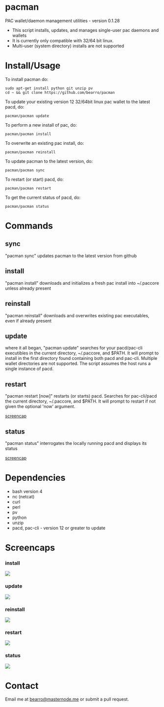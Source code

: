 # pacman

PAC wallet/daemon management utilities - version 0.1.28

* This script installs, updates, and manages single-user pac daemons and wallets
* It is currently only compatible with 32/64 bit linux.
* Multi-user (system directory) installs are not supported

# Install/Usage

To install pacman do:

    sudo apt-get install python git unzip pv
    cd ~ && git clone https://github.com/bearro/pacman

To update your existing version 12 32/64bit linux pac wallet to the latest
pacd, do:

    pacman/pacman update

To perform a new install of pac, do:

    pacman/pacman install

To overwrite an existing pac install, do:

    pacman/pacman reinstall

To update pacman to the latest version, do:

    pacman/pacman sync

To restart (or start) pacd, do:

    pacman/pacman restart

To get the current status of pacd, do:

    pacman/pacman status


# Commands

## sync

"pacman sync" updates pacman to the latest version from github

## install

"pacman install" downloads and initializes a fresh pac install into ~/.paccore
unless already present

## reinstall

"pacman reinstall" downloads and overwrites existing pac executables, even if
already present

## update

where it all began, "pacman update" searches for your pacd/pac-cli
executibles in the current directory, ~/.paccore, and $PATH.  It will prompt
to install in the first directory found containing both pacd and pac-cli.
Multiple wallet directories are not supported. The script assumes the host runs
a single instance of pacd.

## restart

"pacman restart [now]" restarts (or starts) pacd. Searches for pac-cli/pacd
the current directory, ~/.paccore, and $PATH. It will prompt to restart if not
given the optional 'now' argument.

<a href="#restart-1">screencap</a>

## status

"pacman status" interrogates the locally running pacd and displays its status

<a href="#status-1">screencap</a>

# Dependencies

* bash version 4
* nc (netcat)
* curl
* perl
* pv
* python
* unzip
* pacd, pac-cli - version 12 or greater to update

# Screencaps

### install

<img src="https://raw.githubusercontent.com/bearro/pacman/master/screencaps/pacman_0.1-install.png">

### update

<img src="https://raw.githubusercontent.com/bearro/pacman/master/screencaps/pacman_0.1-update.png">

### reinstall

<img src="https://raw.githubusercontent.com/bearro/pacman/master/screencaps/pacman_0.1-reinstall.png">

### restart

<img src="https://raw.githubusercontent.com/bearro/pacman/master/screencaps/pacman_0.1-restart.png">

### status

<img src="https://raw.githubusercontent.com/bearro/pacman/master/screencaps/pacman_0.1-status.png">

# Contact

Email me at bearro@masternode.me or submit a pull request.
